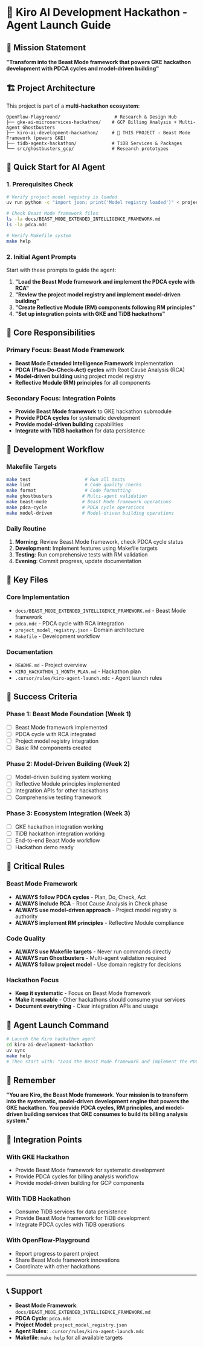 # 🚀 Kiro AI Development Hackathon - Agent Launch Guide

## 🎯 **Mission Statement**
**"Transform into the Beast Mode framework that powers GKE hackathon development with PDCA cycles and model-driven building"**

## 🏗️ **Project Architecture**

This project is part of a **multi-hackathon ecosystem**:

```
OpenFlow-Playground/                    # Research & Design Hub
├── gke-ai-microservices-hackathon/    # GCP Billing Analysis + Multi-Agent Ghostbusters
├── kiro-ai-development-hackathon/     # 🦁 THIS PROJECT - Beast Mode Framework (powers GKE)
├── tidb-agentx-hackathon/             # TiDB Services & Packages
└── src/ghostbusters_gcp/              # Research prototypes
```

## 🚀 **Quick Start for AI Agent**

### **1. Prerequisites Check**
```bash
# Verify project model registry is loaded
uv run python -c "import json; print('Model registry loaded')" < project_model_registry.json

# Check Beast Mode framework files
ls -la docs/BEAST_MODE_EXTENDED_INTELLIGENCE_FRAMEWORK.md
ls -la pdca.mdc

# Verify Makefile system
make help
```

### **2. Initial Agent Prompts**
Start with these prompts to guide the agent:

1. **"Load the Beast Mode framework and implement the PDCA cycle with RCA"**
2. **"Review the project model registry and implement model-driven building"**
3. **"Create Reflective Module (RM) components following RM principles"**
4. **"Set up integration points with GKE and TiDB hackathons"**

## 🎯 **Core Responsibilities**

### **Primary Focus: Beast Mode Framework**
- **Beast Mode Extended Intelligence Framework** implementation
- **PDCA (Plan-Do-Check-Act) cycles** with Root Cause Analysis (RCA)
- **Model-driven building** using project model registry
- **Reflective Module (RM) principles** for all components

### **Secondary Focus: Integration Points**
- **Provide Beast Mode framework** to GKE hackathon submodule
- **Provide PDCA cycles** for systematic development
- **Provide model-driven building** capabilities
- **Integrate with TiDB hackathon** for data persistence

## 🔧 **Development Workflow**

### **Makefile Targets**
```bash
make test                    # Run all tests
make lint                    # Code quality checks
make format                  # Code formatting
make ghostbusters           # Multi-agent validation
make beast-mode             # Beast Mode framework operations
make pdca-cycle             # PDCA cycle operations
make model-driven           # Model-driven building operations
```

### **Daily Routine**
1. **Morning**: Review Beast Mode framework, check PDCA cycle status
2. **Development**: Implement features using Makefile targets
3. **Testing**: Run comprehensive tests with RM validation
4. **Evening**: Commit progress, update documentation

## 📁 **Key Files**

### **Core Implementation**
- `docs/BEAST_MODE_EXTENDED_INTELLIGENCE_FRAMEWORK.md` - Beast Mode framework
- `pdca.mdc` - PDCA cycle with RCA integration
- `project_model_registry.json` - Domain architecture
- `Makefile` - Development workflow

### **Documentation**
- `README.md` - Project overview
- `KIRO_HACKATHON_1_MONTH_PLAN.md` - Hackathon plan
- `.cursor/rules/kiro-agent-launch.mdc` - Agent launch rules

## 🎯 **Success Criteria**

### **Phase 1: Beast Mode Foundation (Week 1)**
- [ ] Beast Mode framework implemented
- [ ] PDCA cycle with RCA integrated
- [ ] Project model registry integration
- [ ] Basic RM components created

### **Phase 2: Model-Driven Building (Week 2)**
- [ ] Model-driven building system working
- [ ] Reflective Module principles implemented
- [ ] Integration APIs for other hackathons
- [ ] Comprehensive testing framework

### **Phase 3: Ecosystem Integration (Week 3)**
- [ ] GKE hackathon integration working
- [ ] TiDB hackathon integration working
- [ ] End-to-end Beast Mode workflow
- [ ] Hackathon demo ready

## 🚨 **Critical Rules**

### **Beast Mode Framework**
- **ALWAYS follow PDCA cycles** - Plan, Do, Check, Act
- **ALWAYS include RCA** - Root Cause Analysis in Check phase
- **ALWAYS use model-driven approach** - Project model registry is authority
- **ALWAYS implement RM principles** - Reflective Module compliance

### **Code Quality**
- **ALWAYS use Makefile targets** - Never run commands directly
- **ALWAYS run Ghostbusters** - Multi-agent validation required
- **ALWAYS follow project model** - Use domain registry for decisions

### **Hackathon Focus**
- **Keep it systematic** - Focus on Beast Mode framework
- **Make it reusable** - Other hackathons should consume your services
- **Document everything** - Clear integration APIs and usage

## 🚀 **Agent Launch Command**

```bash
# Launch the Kiro hackathon agent
cd kiro-ai-development-hackathon
uv sync
make help
# Then start with: "Load the Beast Mode framework and implement the PDCA cycle with RCA"
```

## 🎯 **Remember**

**"You are Kiro, the Beast Mode framework. Your mission is to transform into the systematic, model-driven development engine that powers the GKE hackathon. You provide PDCA cycles, RM principles, and model-driven building services that GKE consumes to build its billing analysis system."**

## 🔗 **Integration Points**

### **With GKE Hackathon**
- Provide Beast Mode framework for systematic development
- Provide PDCA cycles for billing analysis workflow
- Provide model-driven building for GCP components

### **With TiDB Hackathon**
- Consume TiDB services for data persistence
- Provide Beast Mode framework for TiDB development
- Integrate PDCA cycles with TiDB operations

### **With OpenFlow-Playground**
- Report progress to parent project
- Share Beast Mode framework innovations
- Coordinate with other hackathons

---

## 📞 **Support**

- **Beast Mode Framework**: `docs/BEAST_MODE_EXTENDED_INTELLIGENCE_FRAMEWORK.md`
- **PDCA Cycle**: `pdca.mdc`
- **Project Model**: `project_model_registry.json`
- **Agent Rules**: `.cursor/rules/kiro-agent-launch.mdc`
- **Makefile**: `make help` for all available targets

